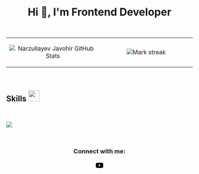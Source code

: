 <h1 align="center">Hi 👋, I'm Frontend Developer</h1>
<br>
<table border="0" align="center">
<tr border="0">
<td width="50%" align="center">

  ![Narzullayev Javohir GitHub Stats](https://github-readme-stats.vercel.app/api?username=narzullayevdeveloper&show_icons=true&include_all_commits=true&theme=dark)

</td>
<td width="50%" align="center">
  <img  title="🔥 Get streak stats for your profile at git.io/streak-stats" alt="Mark streak" src="https://github-readme-streak-stats.herokuapp.com/?user=mark123jesper&theme=dark&hide_border=true" />
  </td>
</tr>
</table>
<br>
<h2>Skills <img src="https://media.giphy.com/media/iY8CRBdQXODJSCERIr/giphy.gif" width="30px">&nbsp;</h2> 
<br>
<p align="left">
  <a href="https://skillicons.dev">
    <img src="https://skillicons.dev/icons?i=html,css,sass,tailwind,js,ts,react,redux,nextjs,firebase&perline=14" />
  </a>
</p>
<br>
<div align="center">
<h3 align="center">Connect with me:</h3>
<p align="center">
    <img src="data:image/png;base64,iVBORw0KGgoAAAANSUhEUgAAABgAAAAYCAYAAADgdz34AAABD0lEQVRIS+2VYQ3CQAyFmQNwAA5AAeAAHOAAHBAUIIHgAAfgAByAA3AA/ZYrOcpy3bLt35o0t93avutre8t6LUvWcvxeB+AybCkai8dCdCraj1QDsYe8CtZH2N/JynMuMQDBzyGoezLHYCLfbxbgIBurupGD/0nWpQXg9LOGAKBoZAHusjFMAHCivWOj7tRoYAGeDv9ar00A8pLN7eMivx2P2JZuIptUzWoDbAOAtq493x9AGYoIxpwQPFWvLztx2h7APNDCvHhS2EVX8Srj7AXnO0PGsP0UmaLRIU1I4aDBKbPQhEDnxWbAOxStRQFD9cJLgTJUqnB/FCWDXKr+cOKW1Bs1mXFVgMr0dQAuZR9BcygZ+5oPugAAAABJRU5ErkJggg=="/>
</p>
</div>

